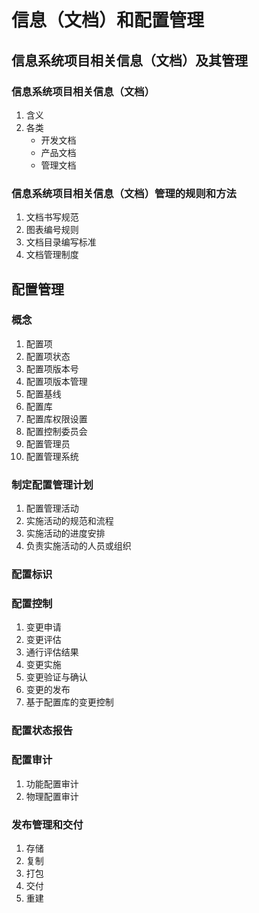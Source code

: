 # 信息（文档）和配置管理

## 信息系统项目相关信息（文档）及其管理
### 信息系统项目相关信息（文档）
1. 含义
2. 各类
    - 开发文档
    - 产品文档
    - 管理文档
### 信息系统项目相关信息（文档）管理的规则和方法
1. 文档书写规范
2. 图表编号规则
3. 文档目录编写标准
4. 文档管理制度

## 配置管理
### 概念
1. 配置项
2. 配置项状态
3. 配置项版本号
4. 配置项版本管理
5. 配置基线
6. 配置库
7. 配置库权限设置
8. 配置控制委员会
9. 配置管理员
10. 配置管理系统
### 制定配置管理计划
1. 配置管理活动
2. 实施活动的规范和流程
3. 实施活动的进度安排
4. 负责实施活动的人员或组织
### 配置标识
### 配置控制
1. 变更申请
2. 变更评估
3. 通行评估结果
4. 变更实施
5. 变更验证与确认
6. 变更的发布
7. 基于配置库的变更控制
### 配置状态报告
### 配置审计
1. 功能配置审计
2. 物理配置审计
### 发布管理和交付
1. 存储
2. 复制
3. 打包
4. 交付
5. 重建